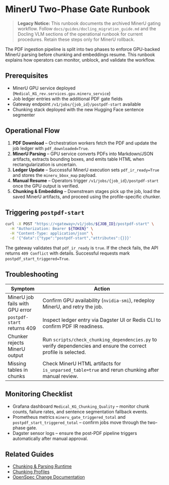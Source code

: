 # MinerU Two-Phase Gate Runbook

> **Legacy Notice:** This runbook documents the archived MinerU gating workflow. Follow `docs/guides/docling_migration_guide.md`
> and the Docling VLM sections of the operational runbook for current procedures. Retain these steps only for MinerU rollback.

The PDF ingestion pipeline is split into two phases to enforce GPU-backed
MinerU parsing before chunking and embeddings resume. This runbook explains how
operators can monitor, unblock, and validate the workflow.

## Prerequisites

- MinerU GPU service deployed (`Medical_KG_rev.services.gpu.mineru_service`)
- Job ledger entries with the additional PDF gate fields
- Gateway endpoint `/v1/jobs/{job_id}/postpdf-start` available
- Chunking stack deployed with the new Hugging Face sentence segmenter

## Operational Flow

1. **PDF Download** – Orchestration workers fetch the PDF and update the job
   ledger with `pdf_downloaded=True`.
2. **MinerU Parsing** – GPU service converts PDFs into Markdown/JSON artifacts,
   extracts bounding boxes, and emits table HTML when rectangularization is
   uncertain.
3. **Ledger Update** – Successful MinerU execution sets
   `pdf_ir_ready=True` and stores the `mineru_bbox_map` payload.
4. **Manual Resume** – Operators trigger `/v1/jobs/{job_id}/postpdf-start` once
   the GPU output is verified.
5. **Chunking & Embedding** – Downstream stages pick up the job, load the saved
   MinerU artifacts, and proceed using the profile-specific chunker.

## Triggering `postpdf-start`

```bash
curl -X POST "https://<gateway>/v1/jobs/${JOB_ID}/postpdf-start" \
  -H "Authorization: Bearer ${TOKEN}" \
  -H "Content-Type: application/json" \
  -d '{"data":{"type":"postpdf-start","attributes":{}}}'
```

The gateway validates that `pdf_ir_ready` is `true`. If the check fails, the API
returns `409 Conflict` with details. Successful requests mark
`postpdf_start_triggered=True`.

## Troubleshooting

| Symptom | Action |
| --- | --- |
| MinerU job fails with GPU error | Confirm GPU availability (`nvidia-smi`), redeploy MinerU, and retry the job. |
| `postpdf-start` returns 409 | Inspect ledger entry via Dagster UI or Redis CLI to confirm PDF IR readiness. |
| Chunker rejects MinerU output | Run `scripts/check_chunking_dependencies.py` to verify dependencies and ensure the correct profile is selected. |
| Missing tables in chunks | Check MinerU HTML artifacts for `is_unparsed_table=true` and rerun chunking after manual review. |

## Monitoring Checklist

- Grafana dashboard `Medical_KG_Chunking_Quality` – monitor chunk counts,
  failure rates, and sentence segmentation fallback events.
- Prometheus metrics `mineru_gate_triggered_total` and
  `postpdf_start_triggered_total` – confirm jobs move through the two-phase gate.
- Dagster sensor logs – ensure the post-PDF pipeline triggers automatically
  after manual approval.

## Related Guides

- [Chunking & Parsing Runtime](../guides/chunking.md)
- [Chunking Profiles](../guides/chunking-profiles.md)
- [OpenSpec Change Documentation](../../openspec/changes/add-parsing-chunking-normalization/README.md)
